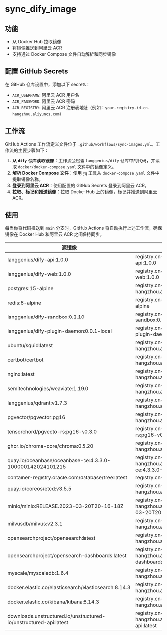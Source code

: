 # sync_dify_image

## 功能

- 从 Docker Hub 拉取镜像
- 将镜像推送到阿里云 ACR
- 支持通过 Docker Compose 文件自动解析和同步镜像

## 配置 GitHub Secrets

在 GitHub 仓库设置中，添加以下 secrets：

- `ACR_USERNAME`: 阿里云 ACR 用户名
- `ACR_PASSWORD`: 阿里云 ACR 密码
- `ACR_REGISTRY`: 阿里云 ACR 注册表地址（例如：`your-registry-id.cn-hangzhou.aliyuncs.com`）

## 工作流

GitHub Actions 工作流定义文件位于 `.github/workflows/sync-images.yml`。工作流的主要步骤如下：

1. **从 `dify` 仓库读取镜像**：工作流会检查 `langgenius/dify` 仓库中的代码，并读取 `docker/docker-compose.yaml` 文件中的镜像定义。
2. **解析 Docker Compose 文件**：使用 `yq` 工具从 `docker-compose.yaml` 文件中提取镜像名称。
3. **登录到阿里云 ACR**：使用配置的 GitHub Secrets 登录到阿里云 ACR。
4. **拉取、标记和推送镜像**：拉取 Docker Hub 上的镜像，标记并推送到阿里云 ACR。

## 使用

每当你将代码推送到 `main` 分支时，GitHub Actions 将自动执行上述工作流，确保镜像在 Docker Hub 和阿里云 ACR 之间保持同步。

| 源镜像                                          | 替换后镜像                                                     |
|-------------------------------------------------|----------------------------------------------------------------|
| langgenius/dify-api:1.0.0                      | registry.cn-hangzhou.aliyuncs.com/linjicong/dify-api:1.0.0     |
| langgenius/dify-web:1.0.0                     | registry.cn-hangzhou.aliyuncs.com/linjicong/dify-web:1.0.0    |
| postgres:15-alpine                              | registry.cn-hangzhou.aliyuncs.com/linjicong/postgres:15-alpine  |
| redis:6-alpine                                  | registry.cn-hangzhou.aliyuncs.com/linjicong/redis:6-alpine      |
| langgenius/dify-sandbox:0.2.10                   | registry.cn-hangzhou.aliyuncs.com/linjicong/dify-sandbox:0.2.10 |
| langgenius/dify-plugin-daemon:0.0.1-local        | registry.cn-hangzhou.aliyuncs.com/linjicong/dify-plugin-daemon:0.0.1-local |
| ubuntu/squid:latest                             | registry.cn-hangzhou.aliyuncs.com/linjicong/squid:latest |
| certbot/certbot                                 | registry.cn-hangzhou.aliyuncs.com/linjicong/certbot:latest |
| nginx:latest                                    | registry.cn-hangzhou.aliyuncs.com/linjicong/nginx:latest        |
| semitechnologies/weaviate:1.19.0                | registry.cn-hangzhou.aliyuncs.com/linjicong/weaviate:1.19.0 |
| langgenius/qdrant:v1.7.3                        | registry.cn-hangzhou.aliyuncs.com/linjicong/qdrant:v1.7.3      |
| pgvector/pgvector:pg16                          | registry.cn-hangzhou.aliyuncs.com/linjicong/pgvector:pg16 |
| tensorchord/pgvecto-rs:pg16-v0.3.0              | registry.cn-hangzhou.aliyuncs.com/linjicong/pgvecto-rs:pg16-v0.3.0 |
| ghcr.io/chroma-core/chroma:0.5.20                | registry.cn-hangzhou.aliyuncs.com/linjicong/chroma:0.5.20 |
| quay.io/oceanbase/oceanbase-ce:4.3.3.0-100000142024101215  |  registry.cn-hangzhou.aliyuncs.com/linjicong/oceanbase-ce:4.3.3.0-100000142024101215 |
| container-registry.oracle.com/database/free:latest | registry.cn-hangzhou.aliyuncs.com/linjicong/free:latest |
| quay.io/coreos/etcd:v3.5.5                      | registry.cn-hangzhou.aliyuncs.com/linjicong/etcd:v3.5.5 |
| minio/minio:RELEASE.2023-03-20T20-16-18Z        | registry.cn-hangzhou.aliyuncs.com/linjicong/minio:RELEASE.2023-03-20T20-16-18Z |
| milvusdb/milvus:v2.3.1                          | registry.cn-hangzhou.aliyuncs.com/linjicong/milvus:v2.3.1 |
| opensearchproject/opensearch:latest             | registry.cn-hangzhou.aliyuncs.com/linjicong/opensearch:latest |
| opensearchproject/opensearch-dashboards:latest  | registry.cn-hangzhou.aliyuncs.com/linjicong/opensearch-dashboards:latest |
| myscale/myscaledb:1.6.4                         | registry.cn-hangzhou.aliyuncs.com/linjicong/myscaledb:1.6.4 |
| docker.elastic.co/elasticsearch/elasticsearch:8.14.3 | registry.cn-hangzhou.aliyuncs.com/linjicong/elasticsearch:8.14.3 |
| docker.elastic.co/kibana/kibana:8.14.3          | registry.cn-hangzhou.aliyuncs.com/linjicong/kibana:8.14.3 |
| downloads.unstructured.io/unstructured-io/unstructured-api:latest | registry.cn-hangzhou.aliyuncs.com/linjicong/unstructured-api:latest |
